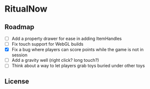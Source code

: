# RitualNow

## Roadmap
- [ ] Add a property drawer for ease in adding ItemHandles
- [ ] Fix touch support for WebGL builds
- [x] Fix a bug where players can score points while the game is not in session
- [ ] Add a gravity well (right click? long touch?)
- [ ] Think about a way to let players grab toys buried under other toys

## License
